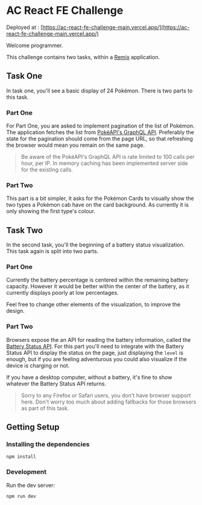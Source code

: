 # AC React FE Challenge

Deployed at : [https://ac-react-fe-challenge-main.vercel.app/](https://ac-react-fe-challenge-main.vercel.app/)

Welcome programmer.

This challenge contains two tasks, within a [Remix](https://remix.run/) application.

## Task One

In task one, you'll see a basic display of 24 Pokémon. There is two parts to this task.

### Part One

For Part One, you are asked to implement pagination of the list of Pokémon. The application fetches the list from [PokéAPI's GraphQL API](https://pokeapi.co/docs/graphql). Preferably the state for the pagination should come from the page URL, so that refreshing the browser would mean you remain on the same page.

> Be aware of the PokéAPI's GraphQL API is rate limited to 100 calls per hour, per IP. In memory caching has been implemented server side for the existing calls.

### Part Two

This part is a bit simpler, it asks for the Pokémon Cards to visually show the two types a Pokémon cab have on the card background. As currently it is only showing the first type's colour.

## Task Two

In the second task, you'll the beginning of a battery status visualization. This task again is split into two parts.

### Part One

Currently the battery percentage is centered within the remaining battery capacity. However it would be better within the center of the battery, as it currently displays poorly at low percentages.

Feel free to change other elements of the visualization, to improve the design.

### Part Two

Browsers expose the an API for reading the battery information, called the [Battery Status API](https://developer.mozilla.org/en-US/docs/Web/API/Battery_Status_API). For this part you'll need to integrate with the Battery Status API to display the status on the page, just displaying the `level` is enough, but if you are feeling adventurous you could also visualize if the device is charging or not.

If you have a desktop computer, without a battery, it's fine to show whatever the Battery Status API returns.

> Sorry to any Firefox or Safari users, you don't have browser support here. Don't worry too much about adding fallbacks for those browsers as part of this task.

## Getting Setup

### Installing the dependencies

```shellscript
npm install
```

### Development

Run the dev server:

```shellscript
npm run dev
```
